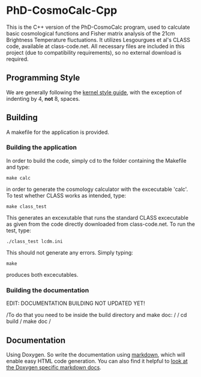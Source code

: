 PhD-CosmoCalc-Cpp
=================

This is the C++ version of the PhD-CosmoCalc program, used to calculate basic cosmological functions and Fisher matrix analysis of the 21cm Brightness Temperature fluctuations. It utilizes Lesgourgues et al's CLASS code, available at class-code.net. All necessary files are included in this project (due to compatibility requirements), so no external download is required. 

## Programming Style

We are generally following the [kernel style guide](https://www.kernel.org/doc/Documentation/CodingStyle), with the exception of indenting by 4, **not** 8, spaces.

## Building

A makefile for the application is provided.

### Building the application

In order to build the code, simply cd to the folder containing the Makefile and type:

    make calc

in order to generate the cosmology calculator with the excecutable 'calc'. To test whether CLASS works as intended, type:
    
    make class_test

This generates an excexutable that runs the standard CLASS excecutable as given from the code directly downloaded from class-code.net. To run the test, type:

    ./class_test lcdm.ini

This should not generate any errors.
Simply typing:
    
    make

produces both excecutables.

### Building the documentation

EDIT: DOCUMENTATION BUILDING NOT UPDATED YET!

/To do that you need to be inside the build directory and make doc:
/
/    cd build
/    make doc
/

## Documentation

Using Doxygen. So write the documentation using [markdown](http://daringfireball.net/projects/markdown/syntax), which will enable easy HTML code generation. You can also find it helpful to [look at the Doxygen specific markdown docs](http://www.stack.nl/~dimitri/doxygen/manual/markdown.html).


